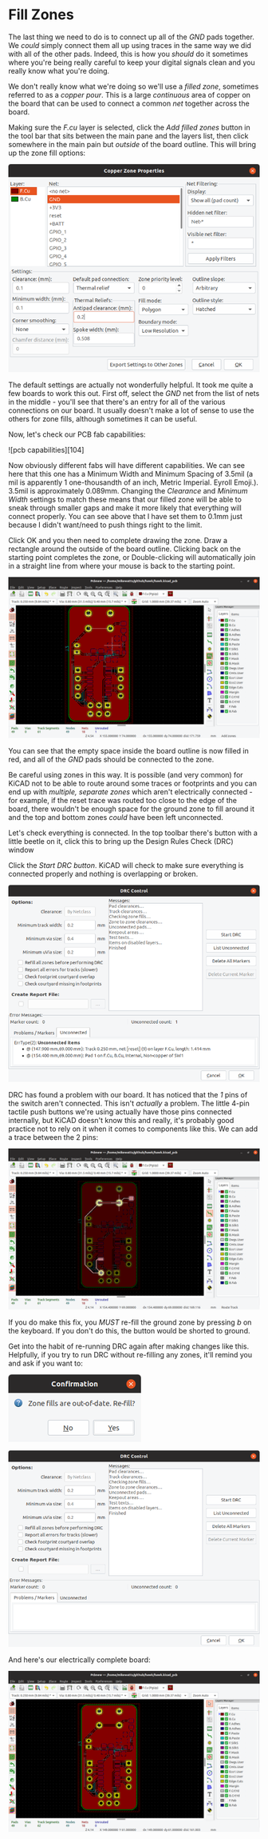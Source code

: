 # Fill Zones

The last thing we need to do is to connect up all of the *GND* pads together. We *could* simply connect them all up using traces in the same way we did with all of the other pads. Indeed, this is how you *should* do it sometimes where you're being really careful to keep your digital signals clean and you really know what you're doing.

We don't really know what we're doing so we'll use a *filled zone*, sometimes referred to as a *copper pour*. This is a large *continuous* area of copper on the board that can be used to connect a common *net* together across the board.

Making sure the *F.cu* layer is selected, click the *Add filled zones* button in the tool bar that sits between the main pane and the layers list, then click somewhere in the main pain but *outside* of the board outline. This will bring up the zone fill options:

![Zone Fill][105]

The default settings are actually not wonderfully helpful. It took me quite a few boards to work this out. First off, select the *GND* net from the list of nets in the middle - you'll see that there's an entry for all of the various connections on our board. It usually doesn't make a lot of sense to use the others for zone fills, although sometimes it can be useful.

Now, let's check our PCB fab capabilities:

![pcb capabilities][104]

Now obviously different fabs will have different capabilities. We can see here that this one has a Minimum Width and Minimum Spacing of 3.5mil (a mil is apparently 1 one-thousandth of an inch, Metric Imperial. Eyroll Emoji.). 3.5mil is approximately 0.089mm. Changing the *Clearance* and *Minimum Width* settings to match these means that our filled zone will be able to sneak through smaller gaps and make it more likely  that everything will connect properly. You can see above that I have set them to 0.1mm just because I didn't want/need to push things right to the limit.

Click OK and you then need to complete drawing the zone. Draw a rectangle around the outside of the board outline. Clicking back on the starting point completes the zone, or Double-clicking will automatically join in a straight line from where your mouse is back to the starting point.

![Ground zone][106]

You can see that the empty space inside the board outline is now filled in red, and all of the *GND* pads should be connected to the zone.

Be careful using zones in this way. It is possible (and very common) for KiCAD not to be able to route around some traces or footprints and you can end up with *multiple, separate zones* which aren't electrically connected - for example, if the reset trace was routed too close to the edge of the board, there wouldn't be enough space for the ground zone to fill around it and the top and bottom zones *could* have been left unconnected.

Let's check everything is connected. In the top toolbar there's button with a little beetle on it, click this to bring up the Design Rules Check (DRC) window

Click the *Start DRC button*. KiCAD will check to make sure everything is connected properly and nothing is overlapping or broken.

![DRC][107]

DRC has found a problem with our board. It has noticed that the *1* pins of the switch aren't connected. This isn't *actually* a problem. The little 4-pin tactile push buttons we're using actually have those pins connected internally, but KiCAD doesn't know this and really, it's probably good practice not to rely on it when it comes to components like this. We can add a trace between the 2 pins:

![Reset pins connected][108]

If you do make this fix, you *MUST* re-fill the ground zone by pressing *b* on the keyboard. If you don't do this, the button would be shorted to ground.

Get into the habit of re-running DRC again after making changes like this. Helpfully, if you try to run DRC without re-filling any zones, it'll remind you and ask if you want to:

![Refill zones][109]

![DRC OK][110]

And here's our electrically complete board:

![DRC OK][111]

[105]: screenshots/105-ground-zone.png
[106]: screenshots/106-ground-zone-filled.png
[107]: screenshots/107-DRC.png
[108]: screenshots/108-connect-button.png
[109]: screenshots/109-refill-zones.png
[110]: screenshots/110-DRC-OK.png
[111]: screenshots/111-board-complete.png
